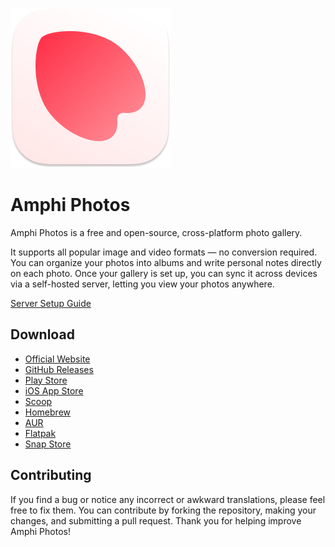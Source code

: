 ![logo](assets/logo/icon_256x256.png)

# Amphi Photos

Amphi Photos is a free and open-source, cross-platform photo gallery.

It supports all popular image and video formats — no conversion required.
You can organize your photos into albums and write personal notes directly on each photo.
Once your gallery is set up, you can sync it across devices via a self-hosted server, letting you view your photos anywhere.

[Server Setup Guide](https://amphi.site/server)

## Download

- [Official Website](https://amphi.site/photos)
- [GitHub Releases](https://github.com/amphi2024/photos/releases/latest)
- [Play Store](https://play.google.com/store/apps/details?id=com.amphi.photos)
- [iOS App Store](https://apps.apple.com/us/app/amphi-photos/id6751439356)
- [Scoop](https://github.com/amphi2024/scoop-bucket)
- [Homebrew](https://github.com/amphi2024/homebrew-amphi)
- [AUR](https://aur.archlinux.org/packages/amphi-photos)
- [Flatpak](https://github.com/amphi2024/amphi-flatpak)
- [Snap Store](https://snapcraft.io/amphi-photos)

## Contributing

If you find a bug or notice any incorrect or awkward translations, please feel free to fix them.
You can contribute by forking the repository, making your changes, and submitting a pull request.
Thank you for helping improve Amphi Photos!